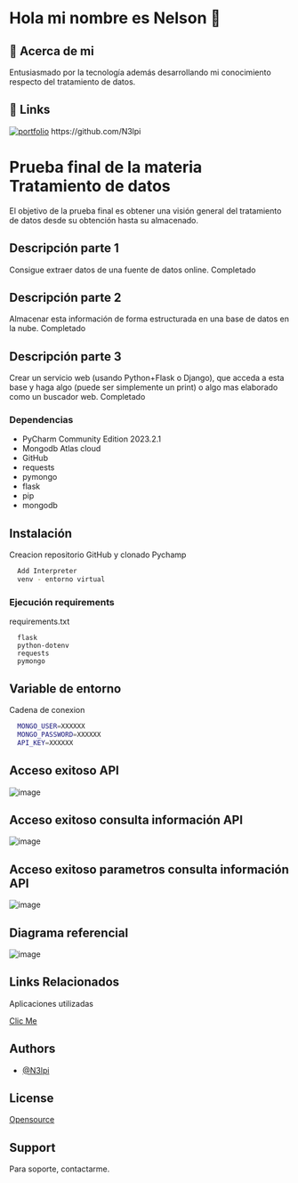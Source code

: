 # Hola mi nombre es Nelson 👋
## 🚀 Acerca de mi
Entusiasmado por la tecnología además desarrollando mi conocimiento respecto del tratamiento de datos.
## 🔗 Links
[![portfolio](https://img.shields.io/badge/my_portfolio-000?style=for-the-badge&logo=ko-fi&logoColor=white)]([https://katherineoelsner.com/](https://github.com/N3lpi)) https://github.com/N3lpi
# Prueba final de la materia Tratamiento de datos

El objetivo de la prueba final es obtener una visión general del tratamiento de datos desde su obtención hasta su almacenado.

## Descripción parte 1

Consigue extraer datos de una fuente de datos online. Completado

## Descripción parte 2

Almacenar esta información de forma estructurada en una base de datos en la nube. Completado

## Descripción parte 3

Crear un servicio web (usando Python+Flask o Django), que acceda a esta base y haga algo (puede ser simplemente un print) o algo mas elaborado como un buscador web. Completado

### Dependencias
* PyCharm Community Edition 2023.2.1
* Mongodb Atlas cloud
* GitHub
* requests
* pymongo
* flask
* pip
* mongodb

## Instalación

Creacion repositorio GitHub y clonado Pychamp

```bash
  Add Interpreter
  venv - entorno virtual
```

### Ejecución requirements

requirements.txt

```
  flask
  python-dotenv
  requests
  pymongo
```
## Variable de entorno

Cadena de conexion

```bash
  MONGO_USER=XXXXXX
  MONGO_PASSWORD=XXXXXX
  API_KEY=XXXXXX
```

## Acceso exitoso API

![image](https://github.com/N3lpi/prueba-final1-grupoA/assets/144539622/663da965-b4e2-4407-9fe7-09a6ccaa13cc)

## Acceso exitoso consulta información API
![image](https://github.com/N3lpi/prueba-final1-grupoA/assets/144539622/a7580e7a-66c4-4c5a-8ee2-2d5b84321857)

## Acceso exitoso parametros consulta información API
![image](https://github.com/N3lpi/prueba-final1-grupoA/assets/144539622/762364ce-f235-4430-a908-b772631520fc)

## Diagrama referencial

![image](https://github.com/N3lpi/prueba-final1-grupoA/assets/144539622/bbf25ce6-0f07-461e-8278-e7829aca3858)


## Links Relacionados

Aplicaciones utilizadas

[Clic Me](https://excalidraw.com/)

## Authors

- [@N3lpi](https://github.com/N3lpi)

## License

[Opensource](https://opensource.com)

## Support

Para soporte, contactarme.
